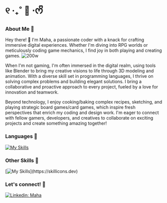 # ୧ ‧₊˚ 🍵 ⋅ᰔᩚ 

### About Me 🐢

Hey there! 👋 I'm Maha, a passionate coder with a knack for crafting immersive digital experiences. Whether I'm diving into RPG worlds or meticulously coding game mechanics, I find joy in both playing and creating games. ![200w](https://github.com/mahakx/mahakx/assets/107661850/5702f917-9457-4b0d-8d51-f78083a74089)


When I'm not gaming, I'm often immersed in the digital realm, using tools like Blender to bring my creative visions to life through 3D modeling and animation. With a diverse skill set in programming languages, I thrive on solving complex problems and building elegant solutions. I bring a collaborative and proactive approach to every project, fueled by a love for innovation and teamwork. 

Beyond technology, I enjoy cooking/baking complex recipes, sketching, and playing strategic board games/card games, which inspire fresh perspectives that enrich my coding and design work. I'm eager to connect with fellow gamers, developers, and creatives to collaborate on exciting projects and create something amazing together!
 
### Languages 🍃 

[![My Skills](https://skillicons.dev/icons?i=html,css,c,cs,cpp,java,py)](https://skillicons.dev)

### Other Skills 🦕 

[![My Skills](https://skillicons.dev/icons?i=ae,au,ps,blender,mysql,unity,unreal,)](https://skillicons.dev)

### Let's connect! 💚 

[![Linkedin: Maha](https://img.shields.io/badge/-Maha-blue?style=flat-square&logo=Linkedin&logoColor=white&link=https://www.linkedin.com/in/maha-khan-mk)](https://www.linkedin.com/in/maha-khan-mk)
